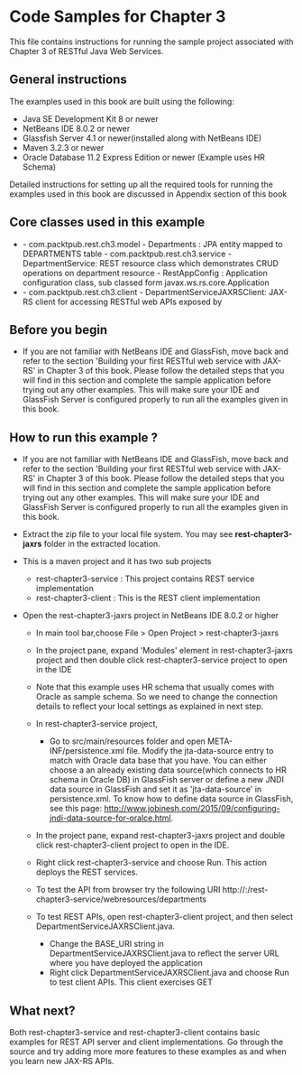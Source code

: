 Code Samples for Chapter 3
==========================
This file contains instructions for running the sample project associated with Chapter 3 of RESTful Java Web Services.

General instructions
--------------------
The examples used in this book are built using the following:

- Java SE Development Kit 8 or newer
- NetBeans IDE 8.0.2 or newer
- Glassfish Server 4.1 or newer(installed along with  NetBeans IDE)
- Maven 3.2.3 or newer
- Oracle Database 11.2 Express Edition or newer (Example uses HR Schema)

Detailed instructions for setting up all the required tools for running the
examples used in this book are discussed in Appendix section of this book

Core classes used in this example
---------------------------------
- <rest-chapter3-service>
    - com.packtpub.rest.ch3.model   
        - Departments : JPA entity mapped to DEPARTMENTS table
    - com.packtpub.rest.ch3.service
        - DepartmentService: REST resource class which demonstrates CRUD operations on department resource
        - RestAppConfig : Application configuration class, sub classed form javax.ws.rs.core.Application
- <rest-chapter3-client>
    - com.packtpub.rest.ch3.client
       -  DepartmentServiceJAXRSClient: JAX-RS client for accessing RESTful web APIs exposed by <rest-chapter3-service>

Before you begin
----------------
- If you are not familiar with NetBeans IDE and GlassFish, move back and refer to the section 'Building your first RESTful web service with JAX-RS' in Chapter 3 of this book. Please follow the detailed steps that you will find in this section and complete the sample application before trying out any other examples. This will make sure your IDE and GlassFish Server is configured properly to run all the examples given in this book.

How to run this example ?
-------------------------
- If you are not familiar with NetBeans IDE and GlassFish, move back and refer to the section 'Building your first RESTful web service with JAX-RS' in Chapter 3 of this book. Please follow the detailed steps that you will find in this section and complete the sample application before trying out any other examples. This will make sure your IDE and GlassFish Server is configured properly to run all the examples given in this book.

- Extract the zip file to your local file system. You may see **rest-chapter3-jaxrs** folder in the extracted location.
- This is a maven project and it has two sub projects
    - rest-chapter3-service : This project contains REST service implementation
    - rest-chapter3-client : This is the REST client implementation   
- Open the rest-chapter3-jaxrs project in NetBeans IDE 8.0.2 or higher
    - In main tool bar,choose File > Open Project > rest-chapter3-jaxrs
    - In the project pane, expand 'Modules' element in rest-chapter3-jaxrs project and then double click rest-chapter3-service project to open in the IDE
    - Note that this example uses HR schema that usually comes with Oracle as sample schema. So we need to change the connection details to reflect your local settings as explained in next step.
    - In rest-chapter3-service project,
        - Go to src/main/resources folder and open META-INF/persistence.xml file. Modify the jta-data-source entry to match with Oracle data base that you have. You can either choose a an already existing data source(which connects to HR schema in Oracle DB) in GlassFish server or define a new JNDI data source in GlassFish and set it as 'jta-data-source' in persistence.xml. To know how to define data source in GlassFish, see this page: http://www.jobinesh.com/2015/09/configuring-jndi-data-source-for-oralce.html.
        
    - In the project pane, expand rest-chapter3-jaxrs project and double click rest-chapter3-client project to open in the IDE.
    - Right click rest-chapter3-service and choose Run. This action deploys the REST services.
    - To test the API from browser try the following URI http://<server>:<port>/rest-chapter3-service/webresources/departments
    - To test REST APIs, open  rest-chapter3-client project, and then select DepartmentServiceJAXRSClient.java.
        - Change the BASE_URI string in DepartmentServiceJAXRSClient.java to reflect the server URL where you have deployed the application
        - Right click DepartmentServiceJAXRSClient.java and choose Run to test client APIs. This client exercises GET 
 

What next?
----------------------------
Both rest-chapter3-service and rest-chapter3-client contains basic examples for REST API server and client implementations.
Go through the source and try adding more more features to these examples  as and when you learn new JAX-RS APIs. 